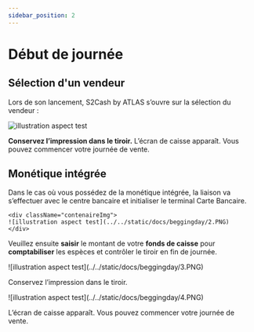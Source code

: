 ```yaml
---
sidebar_position: 2
---
```


# Début de journée

## Sélection d'un vendeur
Lors de son lancement, S2Cash by ATLAS s’ouvre sur la sélection du vendeur :
    <div className="contenaireImg">
    ![illustration aspect test](../../static/docs/beggingday/1.PNG)
    </div>

**Conservez l’impression dans le tiroir.** L’écran de caisse apparaît. Vous pouvez commencer votre journée de vente.


## Monétique intégrée
Dans le cas où vous possédez de la monétique intégrée, la liaison va s’effectuer avec le centre bancaire et initialiser le terminal Carte Bancaire.

    <div className="contenaireImg">
    ![illustration aspect test](../../static/docs/beggingday/2.PNG)
    </div>

Veuillez ensuite **saisir** le montant de votre **fonds de caisse** pour **comptabiliser** les espèces et contrôler le tiroir en fin de journée.

<div className="contenaireImg">
    ![illustration aspect test](../../static/docs/beggingday/3.PNG)
    </div>

Conservez l’impression dans le tiroir.

<div className="contenaireImg">
    ![illustration aspect test](../../static/docs/beggingday/4.PNG)
    </div>

L’écran de caisse apparaît. Vous pouvez commencer votre journée de vente.